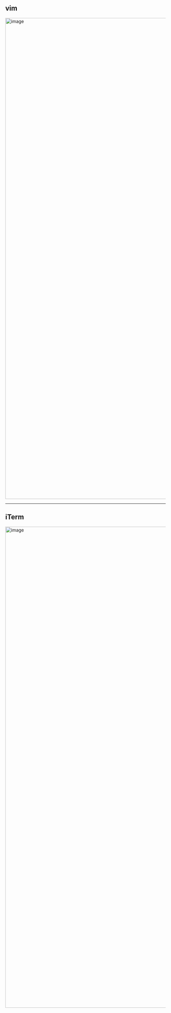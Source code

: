 ## vim
<img width="1512" alt="image" src="https://github.com/user-attachments/assets/74701d99-6868-4c59-9c57-2bb8fa17b483">

---

## iTerm

<img width="1512" alt="image" src="https://github.com/user-attachments/assets/8e0ed227-9675-440c-ad2c-e370b3a14964">
